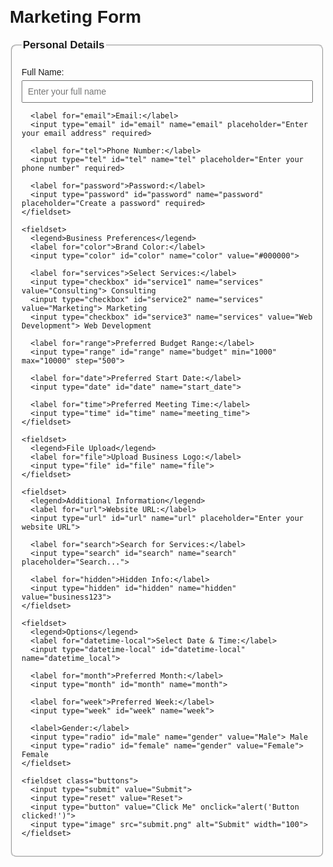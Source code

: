 <html lang="en">
<head>
  <meta charset="UTF-8">
  <meta name="viewport" content="width=device-width, initial-scale=1.0">
  <title> Business Form </title>
  <style>
    body {
      font-family: Arial, sans-serif;
      margin: 20px;
    }
    form {
      max-width: 600px;
      margin: auto;
    }
    fieldset {
      margin-bottom: 20px;
      border-radius: 8px;
      padding: 15px;
    }
    legend {
      font-size: 1.2em;
      font-weight: bold;
    }
    label {
      display: block;
      margin-top: 10px;
    }
    input, select, textarea {
      width: 100%;
      margin-top: 5px;
      padding: 8px;
      font-size: 1em;
    }
    input[type="radio"], input[type="checkbox"] {
      width: auto;
      margin-right: 5px;
    }
    .buttons {
      display: flex;
      gap: 10px;
      margin-top: 15px;
    }
  </style>
</head>
<body>
  <h1>Marketing Form</h1>
  <form method="post" action="process.php">
    <fieldset>
      <legend>Personal Details</legend>
      <label for="name">Full Name:</label>
      <input type="text" id="name" name="name" placeholder="Enter your full name" required>
      
      <label for="email">Email:</label>
      <input type="email" id="email" name="email" placeholder="Enter your email address" required>
      
      <label for="tel">Phone Number:</label>
      <input type="tel" id="tel" name="tel" placeholder="Enter your phone number" required>
      
      <label for="password">Password:</label>
      <input type="password" id="password" name="password" placeholder="Create a password" required>
    </fieldset>

    <fieldset>
      <legend>Business Preferences</legend>
      <label for="color">Brand Color:</label>
      <input type="color" id="color" name="color" value="#000000">

      <label for="services">Select Services:</label>
      <input type="checkbox" id="service1" name="services" value="Consulting"> Consulting
      <input type="checkbox" id="service2" name="services" value="Marketing"> Marketing
      <input type="checkbox" id="service3" name="services" value="Web Development"> Web Development
      
      <label for="range">Preferred Budget Range:</label>
      <input type="range" id="range" name="budget" min="1000" max="10000" step="500">
      
      <label for="date">Preferred Start Date:</label>
      <input type="date" id="date" name="start_date">
      
      <label for="time">Preferred Meeting Time:</label>
      <input type="time" id="time" name="meeting_time">
    </fieldset>

    <fieldset>
      <legend>File Upload</legend>
      <label for="file">Upload Business Logo:</label>
      <input type="file" id="file" name="file">
    </fieldset>

    <fieldset>
      <legend>Additional Information</legend>
      <label for="url">Website URL:</label>
      <input type="url" id="url" name="url" placeholder="Enter your website URL">

      <label for="search">Search for Services:</label>
      <input type="search" id="search" name="search" placeholder="Search...">

      <label for="hidden">Hidden Info:</label>
      <input type="hidden" id="hidden" name="hidden" value="business123">
    </fieldset>

    <fieldset>
      <legend>Options</legend>
      <label for="datetime-local">Select Date & Time:</label>
      <input type="datetime-local" id="datetime-local" name="datetime_local">

      <label for="month">Preferred Month:</label>
      <input type="month" id="month" name="month">

      <label for="week">Preferred Week:</label>
      <input type="week" id="week" name="week">

      <label>Gender:</label>
      <input type="radio" id="male" name="gender" value="Male"> Male
      <input type="radio" id="female" name="gender" value="Female"> Female
    </fieldset>

    <fieldset class="buttons">
      <input type="submit" value="Submit">
      <input type="reset" value="Reset">
      <input type="button" value="Click Me" onclick="alert('Button clicked!')">
      <input type="image" src="submit.png" alt="Submit" width="100">
    </fieldset>
  </form>
</body>
</html>
